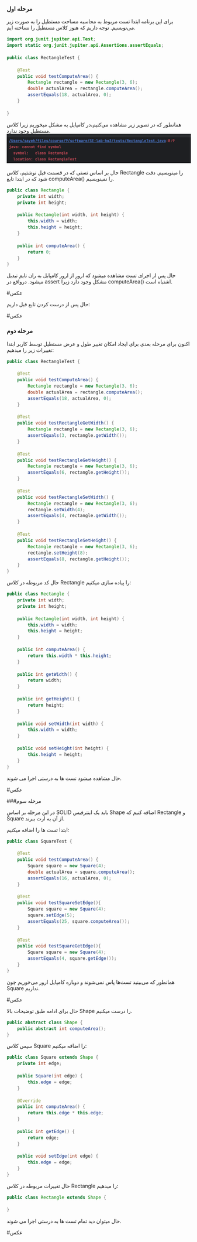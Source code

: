 ### مرحله اول 

برای این برنامه ابتدا تست مربوط به محاسبه مساحت مستطیل را به صورت زیر می‌نویسیم. توجه داریم که هنوز کلاس مستطیل را نساخته ایم. 

```java
import org.junit.jupiter.api.Test;
import static org.junit.jupiter.api.Assertions.assertEquals;

public class RectangleTest {

    @Test
    public void testComputeArea() {
        Rectangle rectangle = new Rectangle(3, 6);
        double actualArea = rectangle.computeArea();
        assertEquals(18, actualArea, 0);
    }

}
```

همانطور که در تصویر زیر مشاهده می‌کنیم،‌در کامپایل به مشکل میخوریم زیرا کلاس مستطیل وجود ندارد. 
![](images/image.png)

حال بر اساس تستی که در قسمت قبل نوشتیم، کلاس Rectangle را مینویسیم. دقت شود که در ابتدا تابع computeArea() را نمینویسیم.

```java
public class Rectangle {
    private int width;
    private int height;

    public Rectangle(int width, int height) {
        this.width = width;
        this.height = height;
    }

    public int computeArea() {
        return 0;
    }
}
```
حال پس از اجرای تست مشاهده میشود که ارور از ارور کامپایل به ران تایم تبدیل میشود. درواقع در assert مشکل وجود دارد زیرا computeArea() اشتباه است.

#عکس


حال پس از درست کردن تابع قبل داریم:

#عکس

### مرحله دوم
اکنون برای مرحله بعدی برای ایجاد امکان تغییر طول و عرض مستطیل توسط کاربر ابتدا تغییرات زیر را میدهیم:

```java
public class RectangleTest {

    @Test
    public void testComputeArea() {
        Rectangle rectangle = new Rectangle(3, 6);
        double actualArea = rectangle.computeArea();
        assertEquals(18, actualArea, 0);
    }

    @Test
    public void testRectangleGetWidth() {
        Rectangle rectangle = new Rectangle(3, 6);
        assertEquals(3, rectangle.getWidth());
    }

    @Test
    public void testRectangleGetHeight() {
        Rectangle rectangle = new Rectangle(3, 6);
        assertEquals(6, rectangle.getHeight());
    }

    @Test
    public void testRectangleSetWidth() {
        Rectangle rectangle = new Rectangle(3, 6);
        rectangle.setWidth(4);
        assertEquals(4, rectangle.getWidth());
    }

    @Test
    public void testRectangleSetHeight() {
        Rectangle rectangle = new Rectangle(3, 6);
        rectangle.setHeight(8);
        assertEquals(8, rectangle.getHeight());
    }
}
```

حال کد مربوطه در کلاس Rectangle را پیاده سازی میکنیم:

```java
public class Rectangle {
    private int width;
    private int height;

    public Rectangle(int width, int height) {
        this.width = width;
        this.height = height;
    }

    public int computeArea() {
        return this.width * this.height;
    }

    public int getWidth() {
        return width;
    }

    public int getHeight() {
        return height;
    }

    public void setWidth(int width) {
        this.width = width;
    }

    public void setHeight(int height) {
        this.height = height;
    }
}
```

حال مشاهده میشود تست ها به درستی اجرا می شوند.

#عکس

###مرحله سوم

در این مرحله بر اساس SOLID باید یک اینترفیس Shape اضافه کنیم که Rectangle و Square از آن به ارث ببرند.

ابتدا تست ها را اضافه میکنیم:

```java
public class SquareTest {

    @Test
    public void testComputeArea() {
        Square square = new Square(4);
        double actualArea = square.computeArea();
        assertEquals(16, actualArea, 0);
    }

    @Test
    public void testSquareSetEdge(){
        Square square = new Square(4);
        square.setEdge(5);
        assertEquals(25, square.computeArea());
    }

    @Test
    public void testSquareGetEdge(){
        Square square = new Square(4);
        assertEquals(4, square.getEdge());
    }
}
```
همانطور که می‌بینید تست‌ها پاس نمی‌شوند و دوباره کامپایل ارور می‌خوریم چون Square نداریم.

#عکس

حال برای ادامه طبق توضیحات بالا Shape را درست میکنیم.

```java
public abstract class Shape {
    public abstract int computeArea();
}
```

سپس کلاس Square را اضافه میکنیم:

```java
public class Square extends Shape {
    private int edge;

    public Square(int edge) {
        this.edge = edge;
    }

    @Override
    public int computeArea() {
        return this.edge * this.edge;
    }

    public int getEdge() {
        return edge;
    }

    public void setEdge(int edge) {
        this.edge = edge;
    }
}
```

حال تغییرات مربوطه در کلاس Rectangle را میدهیم:
```java
public class Rectangle extends Shape {
    
}
```

حال میتوان دید تمام تست ها به درستی اجرا می شوند.

#عکس